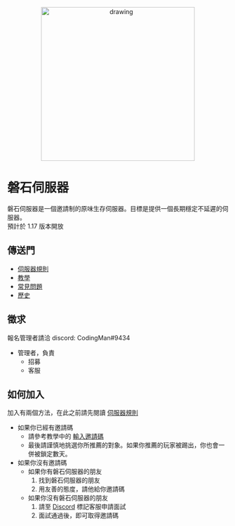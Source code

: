 <p align="center">
<img src="https://raw.githubusercontent.com/rock-mc/rock-mc.github.io/master/logo.png" alt="drawing" width="350" style="vertical-align:middle"/>
</p>

# 磐石伺服器
磐石伺服器是一個邀請制的原味生存伺服器。目標是提供一個長期穩定不延遲的伺服器。  
預計於 1.17 版本開放

## 傳送門
- [伺服器規則](https://rock-mc.github.io/rule/)
- [教學](https://rock-mc.github.io/tutorials/)
- [常見問題](https://rock-mc.github.io/qa/)
- [歷史](https://rock-mc.github.io/history/)

## 徵求
報名管理者請洽 discord: CodingMan#9434
- 管理者，負責
  - 招募
  - 客服

## 如何加入
加入有兩個方法，在此之前請先閱讀 [伺服器規則](https://rock-mc.github.io/rule/)
- 如果你已經有邀請碼
  - 請參考教學中的 [輸入邀請碼](https://rock-mc.github.io/tutorials/)
  - 最後請謹慎地挑選你所推薦的對象。如果你推薦的玩家被踢出，你也會一併被鎖定數天。
- 如果你沒有邀請碼
  - 如果你有磐石伺服器的朋友
    1. 找到磐石伺服器的朋友
    2. 用友善的態度，請他給你邀請碼
  - 如果你沒有磐石伺服器的朋友
    1. 請至 [Discord](https://discord.gg/Kd3W7s8TUv) 標記客服申請面試
    2. 面試通過後，即可取得邀請碼
